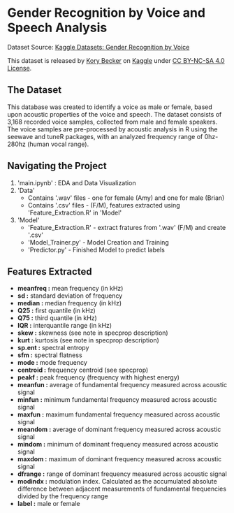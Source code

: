 # Gender Recognition by Voice and Speech Analysis

Dataset Source: [Kaggle Datasets: Gender Recognition by Voice](https://www.kaggle.com/primaryobjects/voicegender)

This dataset is released by [Kory Becker](https://github.com/primaryobjects) on [Kaggle](https://www.kaggle.com/) under [CC BY-NC-SA 4.0 License](https://creativecommons.org/licenses/by-nc-sa/4.0/).  

## **The Dataset**
This database was created to identify a voice as male or female, based upon acoustic properties of the voice and speech. The dataset consists of 3,168 recorded voice samples, collected from male and female speakers. The voice samples are pre-processed by acoustic analysis in R using the seewave and tuneR packages, with an analyzed frequency range of 0hz-280hz (human vocal range).

## **Navigating the Project**
1. 'main.ipynb' :  EDA and Data Visualization
2. 'Data'
   * Contains '.wav' files - one for female (Amy) and one for male (Brian)
   * Contains '.csv' files - (F/M), features extracted using 'Feature_Extraction.R' in 'Model'
3. 'Model'
    * 'Feature_Extraction.R' - extract fratures from '.wav' (F/M) and create '.csv'
    * 'Model_Trainer.py' - Model Creation and Training
    * 'Predictor.py' - Finished Model to predict labels
   
## **Features Extracted**

* **meanfreq  :** mean frequency (in kHz)
* **sd	      :** standard deviation of frequency
* **median    :** median frequency (in kHz)
* **Q25       :** first quantile (in kHz)
* **Q75       :** third quantile (in kHz)
* **IQR       :** interquantile range (in kHz)
* **skew      :** skewness (see note in specprop description)
* **kurt      :** kurtosis (see note in specprop description)
* **sp.ent    :** spectral entropy
* **sfm       :** spectral flatness
* **mode      :** mode frequency
* **centroid  :** frequency centroid (see specprop)
* **peakf     :** peak frequency (frequency with highest energy)
* **meanfun   :** average of fundamental frequency measured across acoustic signal
* **minfun    :** minimum fundamental frequency measured across acoustic signal
* **maxfun    :** maximum fundamental frequency measured across acoustic signal
* **meandom   :** average of dominant frequency measured across acoustic signal
* **mindom    :** minimum of dominant frequency measured across acoustic signal
* **maxdom    :** maximum of dominant frequency measured across acoustic signal
* **dfrange   :** range of dominant frequency measured across acoustic signal
* **modindx   :** modulation index. Calculated as the accumulated absolute difference between adjacent measurements of fundamental frequencies divided by the frequency range
* **label     :** male or female
